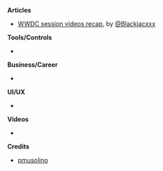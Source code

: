 **Articles**

* [WWDC session videos recap](https://github.com/Blackjacx/WWDC), by [@Blackjacxxx](https://twitter.com/Blackjacxxx)

**Tools/Controls**

* 

**Business/Career**

* 

**UI/UX**

* 

**Videos**

* 

**Credits**

* [pmusolino](https://github.com/pmusolino)
